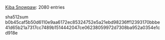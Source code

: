 [Kiba Snowpaw](https://github.com/kibasnowpaw): 2080 entries

sha512sum b0b45caf5b50d6110e9aa6172ec85324752e5a21ebd98236ff12393170bbbe41d65b21a7317cc7489b1514442047ce06238059972d7308ba952a0354e1cd918e
